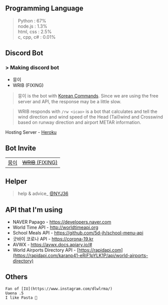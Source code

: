 ## Programming Language
> Python : 67%   
node.js : 1.3%  
html, css : 2.5%  
c, cpp, c# : 0.01%

## Discord Bot
<div>
 <h3> > Making discord bot</h3>


- 뭉이
- WRIB (FIXING)

> 뭉이 is the bot with [Korean Commands](https://we_are_making_a_List_so_pls_wait.com/ "Making commands list"). Since we are using the free server and API, the response may be a little slow.

>WRIB responds with `/rw <icao>` is a bot that calculates and tell the wind direction and wind speed of the Head (Tail)wind and Crosswind based on runway direction and airport METAR information.

Hosting Server - [Heroku](https://www.heroku.com/, "heroku.com")

<div>
  <h2>Bot Invite</h2>
  <table>
    <tbody>
      <tr>
        <td>
          <a href="https://discord.com/oauth2/authorize?client_id=896317141329006622&permissions=8&scope=bot">뭉이</a>
        </td>
        <td>
          <a href="https://discord.com/api/oauth2/authorize?client_id=989520307847045160&permissions=124992&scope=bot"><s>WRIB</s> (FIXING)</a>
        </td>
      </tr>
    </tbody>
  </table>
</div>

## Helper
> help & advice_ [@NYJ36](https://github.com/NYJ36)

## API that I'm using
- NAVER Papago - <https://developers.naver.com>
- World Time API - http://worldtimeapi.org
- School Meals API - https://github.com/5d-jh/school-menu-api
- 굿바이 코로나 API - https://corona-19.kr
- AVWX - https://avwx.docs.apiary.io/#
- World Airports Directory API - [https://rapidapi.com](https://rapidapi.com/karanp41-eRiF1pYLK1P/api/world-airports-directory)

## Others
```
Fan of [IU](https://www.instagram.com/dlwlrma/)
Uaena .5
I like Pasta 🍝
```
